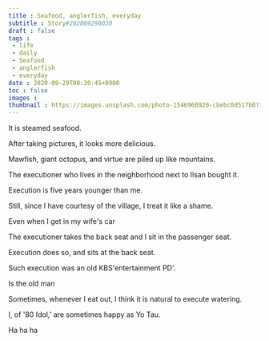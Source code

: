 ```yaml
---
title : Seafood, anglerfish, everyday
subtitle : Story#202009290030
draft : false
tags :
 - life
 - daily
 - Seafood
 - anglerfish
 - everyday
date : 2020-09-29T00:30:45+0900
toc : false
images : 
thumbnail : https://images.unsplash.com/photo-1546960920-cbebc0d517b0?ixlib=rb-1.2.1&q=85&fm=jpg&crop=entropy&cs=srgb&ixid=eyJhcHBfaWQiOjE1NTU0OX0
---
```

It is steamed seafood.  

After taking pictures, it looks more delicious.  

Mawfish, giant octopus, and virtue are piled up like mountains.  

The executioner who lives in the neighborhood next to Ilsan bought it.  

Execution is five years younger than me.  

Still, since I have courtesy of the village, I treat it like a shame.  

Even when I get in my wife's car  

The executioner takes the back seat and I sit in the passenger seat.  

Execution does so, and sits at the back seat.  

Such execution was an old KBS'entertainment PD'.  

Is the old man  

Sometimes, whenever I eat out, I think it is natural to execute watering.  

I, of '80 Idol,' are sometimes happy as Yo Tau.  

Ha ha ha